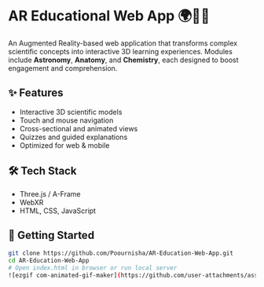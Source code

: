 # AR Educational Web App 🌍🔬🧬

An Augmented Reality-based web application that transforms complex scientific concepts into interactive 3D learning experiences. Modules include **Astronomy**, **Anatomy**, and **Chemistry**, each designed to boost engagement and comprehension.

## ✨ Features
- Interactive 3D scientific models
- Touch and mouse navigation
- Cross-sectional and animated views
- Quizzes and guided explanations
- Optimized for web & mobile

## 🛠 Tech Stack
- Three.js / A-Frame
- WebXR
- HTML, CSS, JavaScript

## 🚀 Getting Started
```bash
git clone https://github.com/Poournisha/AR-Education-Web-App.git
cd AR-Education-Web-App
# Open index.html in browser or run local server
![ezgif com-animated-gif-maker](https://github.com/user-attachments/assets/cd6a663e-674b-4a68-8cd7-54348a1a275a)
